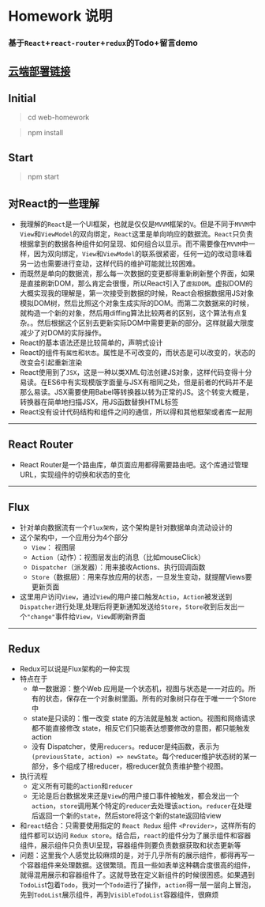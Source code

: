 # Homework 说明

### 基于`React`+`react-router`+`redux`的Todo+留言demo

## [云端部署链接](http://115.28.169.114/webhw)   

## Initial
> cd web-homework

> npm install

## Start
> npm start




## 对React的一些理解
- 我理解的`React`是一个UI框架，也就是仅仅是`MVVM`框架的`V`。但是不同于`MVVM`中`View`和`ViewModel`的双向绑定，`React`这里是单向响应的数据流。`React`只负责根据拿到的数据各种组件如何呈现、如何组合以显示。而不需要像在`MVVM`中一样，因为双向绑定，`View`和`ViewModel`的联系很紧密，任何一边的改动意味着另一边也需要进行变动，这样代码的维护可能就比较困难。
- 而既然是单向的数据流，那么每一次数据的变更都得重新刷新整个界面，如果是直接刷新DOM，那么肯定会很慢，所以React引入了`虚拟DOM`。虚拟DOM的大概实现我的理解是，第一次接受到数据的时候，React会根据数据用JS对象模拟DOM树，然后比照这个对象生成实际的DOM。而第二次数据来的时候，就构造一个新的对象，然后用diffing算法比较两者的区别，这个算法有点复杂。。然后根据这个区别去更新实际DOM中需要更新的部分。这样就最大限度减少了对DOM的实际操作。
- React的基本语法还是比较简单的，声明式设计
- React的组件有`属性`和`状态`。属性是不可改变的，而状态是可以改变的，状态的改变会引起重新渲染
- React使用到了`JSX`，这是一种以类XML句法创建JS对象，这样代码变得十分易读。在ES6中有实现模版字面量与JSX有相同之处，但是前者的代码并不是那么易读。JSX需要使用Babel等转换器以转为正常的JS。这个转变大概是，转换器在简单地扫描JSX，用JS函数替换HTML标签
- React没有设计代码结构和组件之间的通信，所以得和其他框架或者库一起用
---
## React Router 
- React Router是一个路由库，单页面应用都得需要路由吧。这个库通过管理 URL，实现组件的切换和状态的变化
---
## Flux
- 针对单向数据流有一个`Flux架构`，这个架构是针对数据单向流动设计的
- 这个架构中，一个应用分为4个部分
    - `View`： 视图层
    - `Action`（动作）：视图层发出的消息（比如mouseClick）
    - `Dispatcher`（派发器）：用来接收Actions、执行回调函数
    - `Store`（数据层）：用来存放应用的状态，一旦发生变动，就提醒Views要更新页面
- 这里用户访问`View`，通过`View`的用户接口触发`Actio`，`Action`被发送到`Dispatcher`进行处理,处理后将更新通知发送给`Store`，`Store`收到后发出一个`"change"`事件给`View`，`View`即刷新界面
---
## Redux
- Redux可以说是Flux架构的一种实现
- 特点在于
    - 单一数据源：整个Web 应用是一个状态机，视图与状态是一一对应的。所有的状态，保存在一个对象树里面。所有的对象树只存在于唯一一个Store中
    - state是只读的：惟一改变 state 的方法就是触发 action。视图和网络请求都不能直接修改 state，相反它们只能表达想要修改的意图，都只能触发action
    - 没有 Dispatcher，使用`reducers`。reducer是纯函数，表示为`(previousState, action) => newState`。每个reducer维护状态树的某一部分，多个组成了根reducer，根reducer就负责维护整个视图。
- 执行流程
    - 定义所有可能的`action`和`reducer`
    - 无论是后台数据发来还是`View`的用户接口事件被触发，都会发出一个`action`，`store`调用某个特定的`reducer`去处理该`action`。`reducer`在处理后返回一个新的`state`，然后store将这个新的state返回给view
- 和`react`结合：只需要使用指定的 `React Redux` 组件 `<Provider>`，这样所有的组件都可以访问 `Redux store`。结合后，`react`的组件分为了展示组件和容器组件，展示组件只负责UI呈现，容器组件则要负责数据获取和状态更新等
- 问题：这里我个人感觉比较麻烦的是，对于几乎所有的展示组件，都得再写一个容器组件来处理数据。这很繁琐。而且一些如表单这种耦合度很高的组件，就得混用展示和容器组件了。这就导致在定义新组件的时候很困惑。如果遇到`TodoLis`t包着`Todo`，我对一个`Todo`进行了操作，`action`得一层一层向上冒泡，先到`TodoList`展示组件，再到`VisibleTodoList`容器组件，很麻烦







